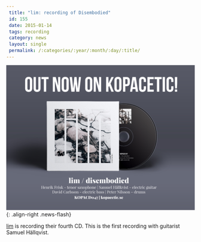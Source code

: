 ```yaml
---
 title: "lim: recording of Disembodied"
 id: 155
 date: 2015-01-14
 tags: recording
 category: news
 layout: single
 permalink: /:categories/:year/:month/:day/:title/
---
```

![image-right](/assets/images/news/lim-disembodied.png){: .align-right .news-flash}

<a href="http://www.henrikfrisk.com/index.jsp?metaId=music&id=proj&about=0&field=id&query=1&show=-1">lim</a> is recording their fourth CD. This is the first recording with guitarist Samuel Hällqvist. 

